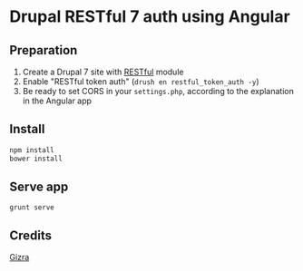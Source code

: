Drupal RESTful 7 auth using Angular
====================

## Preparation
1. Create a Drupal 7 site with [RESTful](https://github.com/Gizra/restful) module
2. Enable "RESTful token auth" (``drush en restful_token_auth -y``)
3. Be ready to set CORS in your ``settings.php``, according to the explanation in the Angular app

## Install

```bash
npm install
bower install
```

## Serve app
``grunt serve``

## Credits
[Gizra](http://gizra.com)
